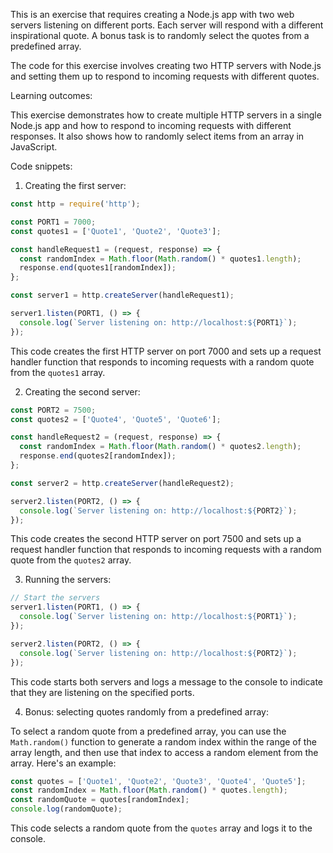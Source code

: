 This is an exercise that requires creating a Node.js app with two web servers listening on different ports. Each server will respond with a different inspirational quote. A bonus task is to randomly select the quotes from a predefined array.

The code for this exercise involves creating two HTTP servers with Node.js and setting them up to respond to incoming requests with different quotes.

Learning outcomes:

This exercise demonstrates how to create multiple HTTP servers in a single Node.js app and how to respond to incoming requests with different responses. It also shows how to randomly select items from an array in JavaScript.

Code snippets:

1.  Creating the first server:

```javascript
const http = require('http');

const PORT1 = 7000;
const quotes1 = ['Quote1', 'Quote2', 'Quote3'];

const handleRequest1 = (request, response) => {
  const randomIndex = Math.floor(Math.random() * quotes1.length);
  response.end(quotes1[randomIndex]);
};

const server1 = http.createServer(handleRequest1);

server1.listen(PORT1, () => {
  console.log(`Server listening on: http://localhost:${PORT1}`);
});

```

This code creates the first HTTP server on port 7000 and sets up a request handler function that responds to incoming requests with a random quote from the `quotes1` array.

2.  Creating the second server:

```javascript
const PORT2 = 7500;
const quotes2 = ['Quote4', 'Quote5', 'Quote6'];

const handleRequest2 = (request, response) => {
  const randomIndex = Math.floor(Math.random() * quotes2.length);
  response.end(quotes2[randomIndex]);
};

const server2 = http.createServer(handleRequest2);

server2.listen(PORT2, () => {
  console.log(`Server listening on: http://localhost:${PORT2}`);
});

```

This code creates the second HTTP server on port 7500 and sets up a request handler function that responds to incoming requests with a random quote from the `quotes2` array.

3.  Running the servers:

```javascript
// Start the servers
server1.listen(PORT1, () => {
  console.log(`Server listening on: http://localhost:${PORT1}`);
});

server2.listen(PORT2, () => {
  console.log(`Server listening on: http://localhost:${PORT2}`);
});

```
This code starts both servers and logs a message to the console to indicate that they are listening on the specified ports.

4.  Bonus: selecting quotes randomly from a predefined array:

To select a random quote from a predefined array, you can use the `Math.random()` function to generate a random index within the range of the array length, and then use that index to access a random element from the array. Here's an example:

```javascript
const quotes = ['Quote1', 'Quote2', 'Quote3', 'Quote4', 'Quote5'];
const randomIndex = Math.floor(Math.random() * quotes.length);
const randomQuote = quotes[randomIndex];
console.log(randomQuote);

```

This code selects a random quote from the `quotes` array and logs it to the console.